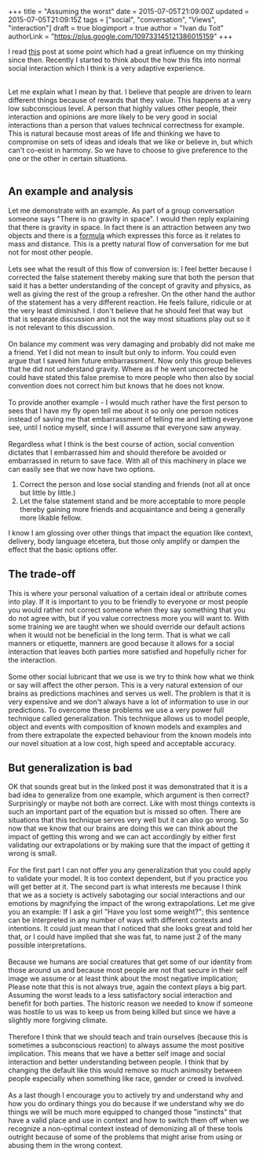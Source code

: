 +++
title = "Assuming the worst"
date = 2015-07-05T21:09:00Z
updated = 2015-07-05T21:09:15Z
tags = ["social", "conversation", "Views", "interaction"]
draft = true
blogimport = true 
author = "Ivan du Toit"
authorLink = "https://plus.google.com/109733145121386015159"
+++

I read <a href="http://lesswrong.com/lw/dr/generalizing_from_one_example/" target="_blank">this</a> post at some point which had a great influence on my thinking since then. Recently I started to think about the how this fits into normal social interaction which I think is a very adaptive experience.<br /><div><br /></div><div>Let me explain what I mean by that. I believe that people are driven to learn different things because of rewards that they value. This happens at a very low subconscious level. A person that highly values other people, their interaction and opinions are more likely to be very good in social interactions than a person that values technical correctness for example. This is natural because most areas of life and thinking we have to compromise on sets of ideas and ideals that we like or believe in, but which can't co-exist in harmony. So we have to choose to give preference to the one or the other in certain situations.<br /><a name='more'></a><br /><h2>An example and analysis</h2>Let me demonstrate with an example. As part of a group conversation someone says "There is no gravity in space". I would then reply explaining that there is gravity in space. In fact there is an attraction between any two objects and there is a <a href="https://en.wikipedia.org/wiki/Newton's_law_of_universal_gravitation">formula</a>&nbsp;which expresses this force as it relates to mass and distance. This is a pretty natural flow of conversation for me but not for most other people.<br /><br />Lets see what the result of this flow of conversion is: I feel better because I corrected the false statement thereby making sure that both the person that said it has a better understanding of the concept of gravity and physics, as well as giving the rest of the group a refresher. On the other hand the author of the statement has a very different reaction. He feels failure, ridicule or at the very least diminished. I don't believe that he should feel that way but that is separate discussion and is not the way most situations play out so it is not relevant to this discussion.<br /><br />On balance my comment was very damaging and probably did not make me a friend. Yet I did not mean to insult but only to inform. You could even argue that I saved him future embarrassment. Now only this group believes that he did not understand gravity. Where as if he went uncorrected he could have stated this false premise to more people who then also by social convention does not correct him but knows that he does not know.<br /><br />To provide another example - I would much rather have the first person to sees that I have my fly open tell me about it so only one person notices instead of saving me that embarrassment of telling me and letting everyone see, until I notice myself, since I will assume that everyone saw anyway.<br /><br />Regardless what I think is the best course of action, social convention dictates that I embarrassed him and should therefore be avoided or embarrassed in return to save face. With all of this machinery in place we can easily see that we now have two options.<br /><ol><li>Correct the person and lose social standing and friends (not all at once but little by little.)</li><li>Let the false statement stand and be more acceptable to more people thereby gaining more friends and acquaintance and being a generally more likable fellow.</li></ol></div><div>I know I am glossing over other things that impact the equation like context, delivery, body language etcetera, but those only amplify or dampen the effect that the basic options offer.<br /><h2>The trade-off</h2></div><div>This is where your personal valuation of a certain ideal or attribute comes into play. If it is important to you to be friendly to everyone or most people you would rather not correct someone when they say something that you do not agree with, but if you value correctness more you will want to. With some training we are taught when we should override our default actions when it would not be beneficial in the long term. That is what we call manners or etiquette, manners are good because it allows for a social interaction that leaves both parties more satisfied and hopefully richer for the interaction.</div><div><br /></div><div>Some other social lubricant that we use is we try to think how what we think or say will affect the other person. This is a very natural extension of our brains as predictions machines and serves us well. The problem is that it is very expensive and we don't always have a lot of information to use in our predictions. To overcome these problems we use a very power full technique called generalization. This technique allows us to model people, object and events with composition of known models and examples and from there extrapolate the expected behaviour from the known models into our novel situation at a low cost, high speed and acceptable accuracy.</div><div><h2>But generalization is bad</h2></div><div>OK that sounds great but in the linked post it was demonstrated that it is a bad idea to generalize from one example, which argument is then correct? Surprisingly or maybe not both are correct. Like with most things contexts is such an important part of the equation but is missed so often. There are situations that this technique serves very well but it can also go wrong. So now that we know that our brains are doing this we can think about the impact of getting this wrong and we can act accordingly by either first validating our extrapolations or by making sure that the impact of getting it wrong is small.</div><div><br /></div><div>For the first part I can not offer you any generalization that you could apply to validate your model. It is too context dependent, but if you practice you will get better at it. The second part is what interests me because I think that we as a society is actively sabotaging our social interactions and our emotions by magnifying the impact of the wrong extrapolations. Let me give you an example: If I ask a girl "Have you lost some weight?"; this sentence can be interpreted in any number of ways with different contexts and intentions. It could just mean that I noticed that she looks great and told her that, or I could have implied that she was fat, to name just 2 of the many possible interpretations.</div><div><br /></div><div>Because we humans are social creatures that get some of our identity from those around us and because most people are not that secure in their self image we assume or at least think about the most negative implication; Please note that this is not always true, again the context plays a big part. Assuming the worst leads to a less satisfactory social interaction and benefit for both parties. The historic reason we needed to know if someone was hostile to us was to keep us from being killed but since we have a slightly more forgiving climate.</div><div><br /></div><div>Therefore I think that we should teach and train ourselves (because this is sometimes a subconscious reaction) to always assume the most positive implication. This means that we have a better self image and social interaction and better understanding between people. I think that by changing the default like this would remove so much animosity between people especially when something like race, gender or creed is involved.&nbsp;</div><div><br /></div><div>As a last though I encourage you to actively try and understand why and how you do ordinary things you do because if we understand why we do things we will be much more equipped to changed those "instincts" that have a valid place and use in context and how to switch them off when we recognize a non-optimal context instead of demonizing all of these tools outright because of some of the problems that might arise from using or abusing them in the wrong context.</div>
